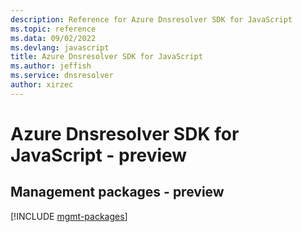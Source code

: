 ```yaml
---
description: Reference for Azure Dnsresolver SDK for JavaScript
ms.topic: reference
ms.data: 09/02/2022
ms.devlang: javascript
title: Azure Dnsresolver SDK for JavaScript
ms.author: jeffish
ms.service: dnsresolver
author: xirzec
---
```

# Azure Dnsresolver SDK for JavaScript - preview

## Management packages - preview
[!INCLUDE [mgmt-packages](dnsresolver-mgmt-index.md)]